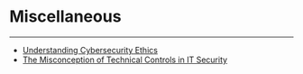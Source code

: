 # Miscellaneous

---

- [Understanding Cybersecurity Ethics](understandingcybersecurityethics.md)
- [The Misconception of Technical Controls in IT Security](misconception-technicalcontrols.md)
